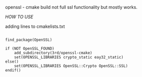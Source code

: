
openssl - cmake build 
not full ssl functionality but mostly works.


*HOW TO USE*

adding lines to cmakelists.txt


```

find_package(OpenSSL)

if (NOT OpenSSL_FOUND)
	add_subdirectory(3rd/openssl-cmake)
	set(OPENSSL_LIBRARIES crypto_static eay32_static)
else()
	set(OPENSSL_LIBRARIES OpenSSL::Crypto OpenSSL::SSL)
endif()

```
